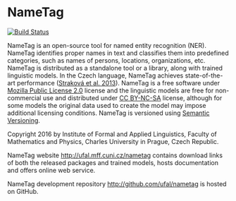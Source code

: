# NameTag
[![Build Status](https://travis-ci.org/ufal/nametag.svg?branch=master)](https://travis-ci.org/ufal/nametag)

NameTag is an open-source tool for named entity recognition (NER). NameTag
identifies proper names in text and classifies them into predefined categories,
such as names of persons, locations, organizations, etc. NameTag is distributed
as a standalone tool or a library, along with trained linguistic models. In the
Czech language, NameTag achieves state-of-the-art performance
([Straková et al. 2013](http://ufal.mff.cuni.cz/~straka/papers/2013-tsd_ner.pdf)).
NameTag is a free software under [Mozilla Public License 2.0](http://www.mozilla.org/MPL/2.0/)
license and the linguistic models are free for non-commercial use and
distributed under [CC BY-NC-SA](http://creativecommons.org/licenses/by-nc-sa/3.0/)
license, although for some models the original data used to create the model
may impose additional licensing conditions. NameTag is versioned using
[Semantic Versioning](http://semver.org/).

Copyright 2016 by Institute of Formal and Applied Linguistics, Faculty of
Mathematics and Physics, Charles University in Prague, Czech Republic.

NameTag website http://ufal.mff.cuni.cz/nametag contains download links
of both the released packages and trained models, hosts documentation and
offers online web service.

NameTag development repository http://github.com/ufal/nametag is hosted on
GitHub.
